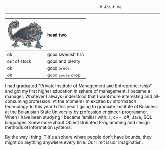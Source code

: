                                                # About me                        
---------------------------------------------------------------------------------
| ![chameleon](/assets/img/cham.png)| head two          |
|:----------------------------------|:------------------|
| ok                                | good swedish fish | 
| out of stock                      | good and plenty   | 
| ok                                | good `oreos`      | 
| ok                                | good `zoute` drop | 
I had graduated "Private Institute of Management and Entrepreneurship"
and got my first higher education in sphere of management. I became a manager.
Whatever I always understood that I want more interesting and all-consuming 
profession. At the moment I'm excited by information technology. In this year 
In this year I going to graduate Institute of Business at the Belarusian State 
University  by profession engineer-programmer. When I have been studying I became
familiar with: c, c++, c#, Java, SQL languages. Knew more about Object Oriented 
Programming and design methods of information systems. 

By the way I thing IT it's a sphere where
people don't have bounds, they might do anything anywhere every time. Our limit 
is uor imagination. 
 